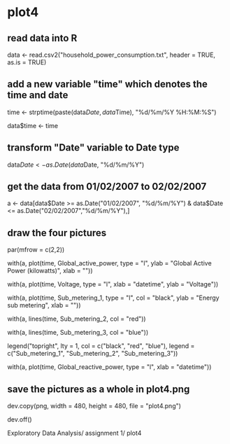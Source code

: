 plot4
=====

## read data into R
data <- read.csv2("household_power_consumption.txt", header = TRUE, as.is = TRUE) 

## add a new variable "time" which denotes the time and date
time <- strptime(paste(data$Date, data$Time), "%d/%m/%Y %H:%M:%S")

data$time <- time

## transform "Date" variable to Date type
data$Date <- as.Date(data$Date, "%d/%m/%Y")

## get the data from 01/02/2007 to 02/02/2007
a <- data[data$Date >= as.Date("01/02/2007", "%d/%m/%Y") & data$Date <= as.Date("02/02/2007","%d/%m/%Y"),]

## draw the four pictures
par(mfrow = c(2,2))

with(a, plot(time, Global_active_power, type = "l", ylab = "Global Active Power (kilowatts)", xlab = ""))


with(a, plot(time, Voltage, type = "l", xlab = "datetime", ylab = "Voltage"))


with(a, plot(time, Sub_metering_1, type = "l", col = "black", ylab = "Energy sub metering", xlab = "")) 

with(a, lines(time, Sub_metering_2, col = "red")) 

with(a, lines(time, Sub_metering_3, col = "blue")) 

legend("topright", lty = 1, col = c("black", "red", "blue"), legend = c("Sub_metering_1", "Sub_metering_2", "Sub_metering_3"))


with(a, plot(time, Global_reactive_power, type = "l", xlab = "datetime"))

## save the pictures as a whole in plot4.png
dev.copy(png, width = 480, height = 480, file = "plot4.png")

dev.off()



Exploratory Data Analysis/ assignment 1/ plot4
